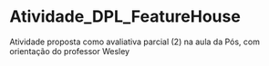 # Atividade_DPL_FeatureHouse
Atividade proposta como avaliativa parcial (2) na aula da Pós, com orientação do professor Wesley
